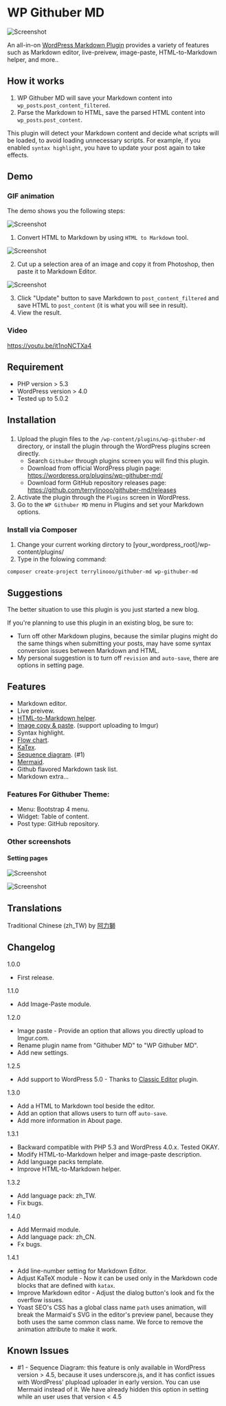 # WP Githuber MD

![Screenshot](./assets/images/wp-githuber-md-cover.png)

An all-in-on [WordPress Markdown Plugin](https://terryl.in/en/repository/wordpress-markdown-plugin-githuber-md/) provides a variety of features such as Markdown editor, live-preivew, image-paste, HTML-to-Markdown helper, and more..


## How it works

1. WP Githuber MD will save your Markdown content into `wp_posts`.`post_content_filtered`.
2. Parse the Markdown to HTML, save the parsed HTML content into `wp_posts`.`post_content`.

This plugin will detect your Markdown content and decide what scripts will be loaded, to avoid loading unnecessary scripts.
For example, if you enabled `syntax highlight`, you have to update your post again to take effects.

## Demo

### GIF animation

The demo shows you the following steps:

![Screenshot](./assets/images/screenshot-1.gif)

1. Convert HTML to Markdown by using `HTML to Markdown` tool.

![Screenshot](./assets/images/screenshot-2.gif)

2. Cut up a selection area of an image and copy it from Photoshop, then paste it to Markdown Editor.

![Screenshot](./assets/images/screenshot-3.gif)

3. Click "Update" button to save Markdown to `post_content_filtered` and save HTML to `post_content` (it is what you will see in result). 
4. View the result.

### Video

https://youtu.be/it1noNCTXa4

## Requirement

* PHP version > 5.3
* WordPress version > 4.0
* Tested up to 5.0.2

## Installation

### 

1. Upload the plugin files to the `/wp-content/plugins/wp-githuber-md` directory, or install the plugin through the WordPress plugins screen directly.
    - Search `Githuber` through plugins screen you will find this plugin.
    - Download  from official WordPress plugin page: https://wordpress.org/plugins/wp-githuber-md/
    - Download form GitHub repository releases page: https://github.com/terrylinooo/githuber-md/releases
2. Activate the plugin through the `Plugins` screen in WordPress.
3. Go to the `WP Githuber MD` menu in Plugins and set your Markdown options.

### Install via Composer

1. Change your current working dirctory to [your_wordpress_root]/wp-content/plugins/
2. Type in the folowing command:

```
composer create-project terrylinooo/githuber-md wp-githuber-md
```


## Suggestions

The better situation to use this plugin is you just started a new blog.

If you're planning to use this plugin in an existing blog, be sure to:

- Turn off other Markdown plugins, because the similar plugins might do the same things when submitting your posts, may have some syntax conversion issues between Markdown and HTML.
- My personal suggestion is to turn off `revision` and `auto-save`, there are options in setting page.

## Features

* Markdown editor.
* Live preivew.
* [HTML-to-Markdown helper](https://terryl.in/en/githuber-md-html2markdown/).
* [Image copy & paste](https://terryl.in/en/githuber-md-image-paste/). (support uploading to Imgur)
* Syntax highlight.
* [Flow chart](https://terryl.in/en/githuber-md-flow-chart/).
* [KaTex](https://terryl.in/en/githuber-md-katax/).
* [Sequence diagram](https://terryl.in/en/githuber-md-sequence-diagrams/). (#1)
* [Mermaid](https://terryl.in/en/githuber-md-mermaid/).
* Github flavored Markdown task list.
* Markdown extra...

### Features For Githuber Theme:

* Menu: Bootstrap 4 menu.
* Widget: Table of content.
* Post type: GitHub repository.

### Other screenshots

#### Setting pages

![Screenshot](./assets/images/screenshot-5.png)

![Screenshot](./assets/images/screenshot-6.png)

## Translations

Traditional Chinese (zh_TW) by [阿力獅](https://www.alexclassroom.com/)

## Changelog

1.0.0

* First release.

1.1.0

* Add Image-Paste module.

1.2.0

* Image paste - Provide an option that allows you directly upload to Imgur.com.
* Rename plugin name from "Githuber MD" to "WP Githuber MD".
* Add new settings.

1.2.5

* Add support to WordPress 5.0 - Thanks to [Classic Editor](https://wordpress.org/plugins/classic-editor/)  plugin.

1.3.0

* Add a HTML to Markdown tool beside the editor.
* Add an option that allows users to turn off `auto-save`.
* Add more information in About page.

1.3.1

* Backward compatible with PHP 5.3 and WordPress 4.0.x. Tested OKAY.
* Modify HTML-to-Markdown helper and image-paste description.
* Add language packs template.
* Improve HTML-to-Markdown helper.

1.3.2

* Add language pack: zh_TW.
* Fix bugs.

1.4.0

* Add Mermaid module.
* Add language pack: zh_CN.
* Fx bugs.

1.4.1

* Add line-number setting for Markdown Editor.
* Adjust KaTeX module - Now it can be used only in the Markdown code blocks that are defined with `katax`.
* Improve Markdown editor - Adjust the dialog button's look and fix the overflow issues.
* Yoast SEO's CSS has a global class name `path` uses animation, will break the Marmaid's SVG in the editor's preview panel, because they both uses the same common class name. We force to remove the animation attribute to make it work.

## Known Issues

* #1 - Sequence Diagram: this feature is only available in WordPress version > 4.5, because it uses underscore.js, and it has confict issues with WordPress' plupload uploader in early version. You can use Mermaid instead of it. We have already hidden this option in setting while an user uses that version < 4.5
